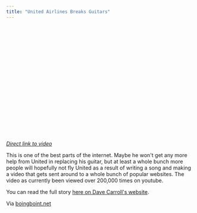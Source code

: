 ```yaml
---
title: "United Airlines Breaks Guitars"
---
```

<p><object width="480" height="295"><param name="movie" value="https://www.youtube.com/v/5YGc4zOqozo&hl=en&fs=1&rel=0"></param><param name="allowFullScreen" value="true"></param><param name="allowscriptaccess" value="always"></param><embed src="https://www.youtube.com/v/5YGc4zOqozo&hl=en&fs=1&rel=0" type="application/x-shockwave-flash" allowscriptaccess="always" allowfullscreen="true" width="480" height="295"></embed></object></p>
<p><em><a href="https://www.youtube.com/watch?v=5YGc4zOqozo">Direct link to video</a></em></p>
<p>This is one of the best parts of the internet.  Maybe he won't get any more help from United in replacing his guitar, but at least a whole bunch more people will hopefully not fly United as a result of writing a song and making a video that gets sent around to a whole bunch of popular websites.  The video as currently been viewed over 200,000 times on youtube.</p>
<p>You can read the full story <a href="https://www.davecarrollmusic.com/story/united-breaks-guitars">here on Dave Carroll's website</a>.</p>
<p>Via <a href="https://feeds.boingboing.net/~r/boingboing/iBag/~3/ib_67rWig1I/united-breaks-guitar.html">boingboint.net</a></p>
